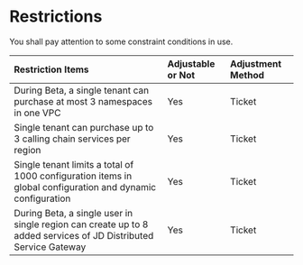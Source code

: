 # Restrictions

You shall pay attention to some constraint conditions in use.

| Restriction Items	| Adjustable or Not	| Adjustment Method |
| :- | :- | :- |
|  During Beta, a single tenant can purchase at most 3 namespaces in one VPC	|  Yes	|  Ticket  |
|  Single tenant can purchase up to 3 calling chain services per region|  Yes	|  Ticket |
|  Single tenant limits a total of 1000 configuration items in global configuration and dynamic configuration  	 |  Yes	|  Ticket |
|  During Beta, a single user in single region can create up to 8 added services of JD Distributed Service Gateway 	 |  Yes	|  Ticket |



